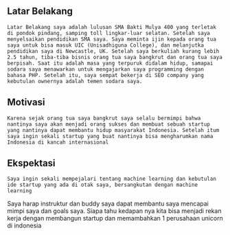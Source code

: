 [//]: # (Ceritakan sedikit tentang latar belakangmu seperti pendidikan terakhir atau pekerjaan sebelumnya)
## Latar Belakang
    Latar Belakang saya adalah lulusan SMA Bakti Mulya 400 yang terletak di pondok pindang, samping toll lingkar-luar selatan. Setelah saya menyelsaikan pendidikan SMA saya. Saya meminta ijin kepada orang tua saya untuk bisa masuk UIC (Unisadhiguna College), dan melanjutka pendidikan saya di Newcastle, UK. Setelah saya berkuliah kurang lebih 2.5 tahun, tiba-tiba bisnis orang tua saya bangkrut dan orang tua saya berpisah. Saat itu adalah masa yang terpuruk didalam hidup, samapai sodara saya menawarkan untuk mengajarkan saya programming dengan bahasa PHP. Setelah itu, saya sempat bekerja di SEO company yang kebutulan ownernya adalah temen sodara saya.
[//]: # (Motivasi apa yang mendorongmu untuk ikut program coding bootcamp di Hacktiv8?)
## Motivasi
    Karena sejak orang tua saya bangkrut saya selalu bermimpi bahwa nantinya saya akan menjadi orang sukses dan membuat sebuah startup yang nantinya dapat membantu hidup masyarakat Indonesia. Setelah itum saya ingin sekali startup yang buat nantinya bisa mengharumkan nama Indonesia di kancah internasional
[//]: # (Beri tahu kami, apa yang ingin kamu dapatkan di Hacktiv8 dan apa yang ingin kamu capai setelah lulus dari sini?)
## Ekspektasi
    Saya ingin sekali mempejalari tentang machine learning dan kebutulan ide startup yang ada di otak saya, bersangkutan dengan machine learning
[//]: # (Apakah ada hal lain yang ingin disampaikan? Bila ada, kamu bebas untuk menuliskannya)
    Saya harap instruktur dan buddy saya dapat membantu saya mencapai mimpi saya dan goals saya. Siapa tahu kedapan nya kita bisa menjadi rekan kerja dengan membangun startup dan memambahkan 1 perusahaan unicorn di indonesia
